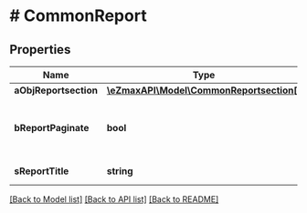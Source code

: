# # CommonReport

## Properties

Name | Type | Description | Notes
------------ | ------------- | ------------- | -------------
**aObjReportsection** | [**\eZmaxAPI\Model\CommonReportsection[]**](CommonReportsection.md) |  |
**bReportPaginate** | **bool** | Whether we display pagination in the report | [optional]
**sReportTitle** | **string** | The title of this Report | [optional]

[[Back to Model list]](../../README.md#models) [[Back to API list]](../../README.md#endpoints) [[Back to README]](../../README.md)

